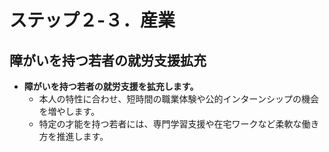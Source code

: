 # ステップ２-３．産業

## 障がいを持つ若者の就労支援拡充

- **障がいを持つ若者の就労支援を拡充します。**
    - 本人の特性に合わせ、短時間の職業体験や公的インターンシップの機会を増やします。
    - 特定の才能を持つ若者には、専門学習支援や在宅ワークなど柔軟な働き方を推進します。